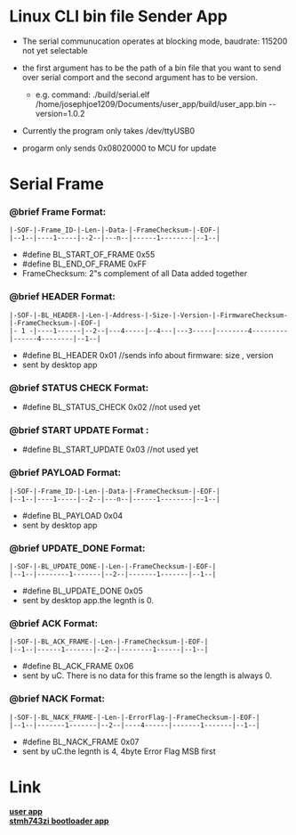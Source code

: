 # Linux CLI bin file Sender App

- The serial communucation operates at blocking mode, baudrate: 115200 not yet selectable

- the first argument has to be the path of a bin file that you want to send over serial comport and the second argument has to be version.
    - e.g. command: ./build/serial.elf /home/josephjoe1209/Documents/user_app/build/user_app.bin --version=1.0.2
- Currently the program only takes /dev/ttyUSB0

- progarm only sends 0x08020000 to MCU for update

# Serial Frame

### @brief Frame Format:

    |-SOF-|-Frame_ID-|-Len-|-Data-|-FrameChecksum-|-EOF-|
    |--1--|----1-----|--2--|---n--|------1--------|--1--|

- #define BL_START_OF_FRAME  0x55 
- #define BL_END_OF_FRAME    0xFF  
- FrameChecksum: 2"s complement of all Data added together 

### @brief HEADER Format:

    |-SOF-|-BL_HEADER-|-Len-|-Address-|-Size-|-Version-|-FirmwareChecksum-|-FrameChecksum-|-EOF-|
    |- 1 -|----1------|--2--|---4-----|--4---|---3-----|--------4---------|------4--------|--1--|

- #define BL_HEADER       0x01 //sends info about firmware: size , version 
- sent by desktop app


### @brief STATUS CHECK Format:
- #define BL_STATUS_CHECK 0x02 //not used yet

### @brief START UPDATE Format :
- #define BL_START_UPDATE 0x03 //not used yet

### @brief PAYLOAD Format:

    |-SOF-|-Frame_ID-|-Len-|-Data-|-FrameChecksum-|-EOF-|
    |--1--|----1-----|--2--|---n--|------1--------|--1--|

- #define BL_PAYLOAD      0x04
- sent by desktop app

### @brief UPDATE_DONE Format:

    |-SOF-|-BL_UPDATE_DONE-|-Len-|-FrameChecksum-|-EOF-|
    |--1--|--------1-------|--2--|-------1-------|--1--|

- #define BL_UPDATE_DONE  0x05
- sent by desktop app.the legnth is 0.

### @brief ACK Format:

    |-SOF-|-BL_ACK_FRAME-|-Len-|-FrameChecksum-|-EOF-|
    |--1--|------1-------|--2--|--------1------|--1--|

- #define BL_ACK_FRAME    0x06
- sent by uC. There is no data for this frame so the length is always 0.


### @brief NACK Format:

    |-SOF-|-BL_NACK_FRAME-|-Len-|-ErrorFlag-|-FrameChecksum-|-EOF-|
    |--1--|-------1-------|--2--|----4------|-------1-------|--1--|

- #define BL_NACK_FRAME   0x07
- sent by uC.the legnth is 4, 4byte Error Flag MSB first

# Link

[**user app**](https://github.com/JOSEPH129009/user-app) \
[**stmh743zi bootloader app**](https://github.com/JOSEPH129009/stm32h7_bootload_app) 
 